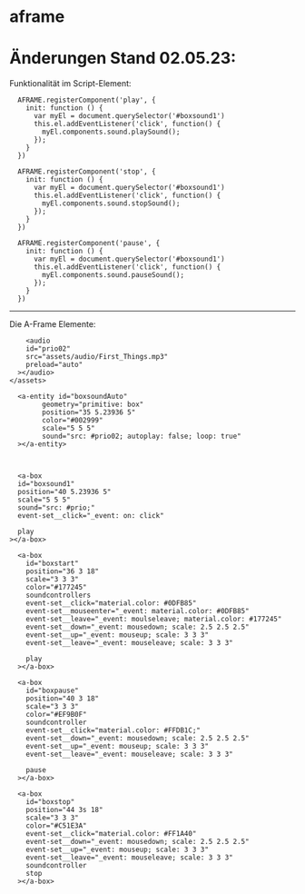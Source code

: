 # aframe
 
# Änderungen Stand 02.05.23:

Funktionalität im Script-Element:

      AFRAME.registerComponent('play', {
        init: function () {
          var myEl = document.querySelector('#boxsound1')
          this.el.addEventListener('click', function() {
            myEl.components.sound.playSound();
          });
        }
      })

      AFRAME.registerComponent('stop', {
        init: function () {
          var myEl = document.querySelector('#boxsound1')
          this.el.addEventListener('click', function() {
            myEl.components.sound.stopSound();
          });
        }
      })

      AFRAME.registerComponent('pause', {
        init: function () {
          var myEl = document.querySelector('#boxsound1')
          this.el.addEventListener('click', function() {
            myEl.components.sound.pauseSound();
          });
        }
      })
      
__________________________________________________________________

Die A-Frame Elemente:

 <assets>
        <audio
          id="prio"
          src="assets/audio/First_Things.mp3"
          preload="auto"
        ></audio>
     
        <audio
        id="prio02"
        src="assets/audio/First_Things.mp3"
        preload="auto"
      ></audio>
    </assets>

      <a-entity id="boxsoundAuto" 
            geometry="primitive: box" 
            position="35 5.23936 5" 
            color="#002999"
            scale="5 5 5"
            sound="src: #prio02; autoplay: false; loop: true" 
      ></a-entity> 



      <a-box
      id="boxsound1"
      position="40 5.23936 5"
      scale="5 5 5"
      sound="src: #prio;"
      event-set__click="_event: on: click"

      play
    ></a-box>

      <a-box
        id="boxstart"
        position="36 3 18"
        scale="3 3 3"
        color="#177245"
        soundcontrollers
        event-set__click="material.color: #0DFB85"
        event-set__mouseenter="_event: material.color: #0DFB85"
        event-set__leave="_event: moulseleave; material.color: #177245"
        event-set__down="_event: mousedown; scale: 2.5 2.5 2.5"
        event-set__up="_event: mouseup; scale: 3 3 3"
        event-set__leave="_event: mouseleave; scale: 3 3 3"

        play
      ></a-box>

      <a-box
        id="boxpause"
        position="40 3 18"
        scale="3 3 3"
        color="#EF9B0F"
        soundcontroller
        event-set__click="material.color: #FFDB1C;"
        event-set__down="_event: mousedown; scale: 2.5 2.5 2.5"
        event-set__up="_event: mouseup; scale: 3 3 3"
        event-set__leave="_event: mouseleave; scale: 3 3 3"

        pause
      ></a-box>

      <a-box
        id="boxstop"
        position="44 3s 18"
        scale="3 3 3"
        color="#C51E3A"
        event-set__click="material.color: #FF1A40"
        event-set__down="_event: mousedown; scale: 2.5 2.5 2.5"
        event-set__up="_event: mouseup; scale: 3 3 3"
        event-set__leave="_event: mouseleave; scale: 3 3 3"
        soundcontroller
        stop
      ></a-box>
